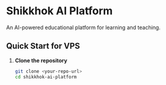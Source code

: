 # Shikkhok AI Platform

An AI-powered educational platform for learning and teaching.

## Quick Start for VPS

1. **Clone the repository**
   ```bash
   git clone <your-repo-url>
   cd shikkhok-ai-platform
